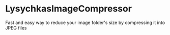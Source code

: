 # LysychkasImageCompressor
Fast and easy way to reduce your image folder's size by compressing it into JPEG files
